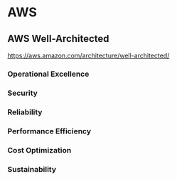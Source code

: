 # AWS

## AWS Well-Architected

https://aws.amazon.com/architecture/well-architected/

### Operational Excellence

### Security

### Reliability

### Performance Efficiency

### Cost Optimization

### Sustainability
